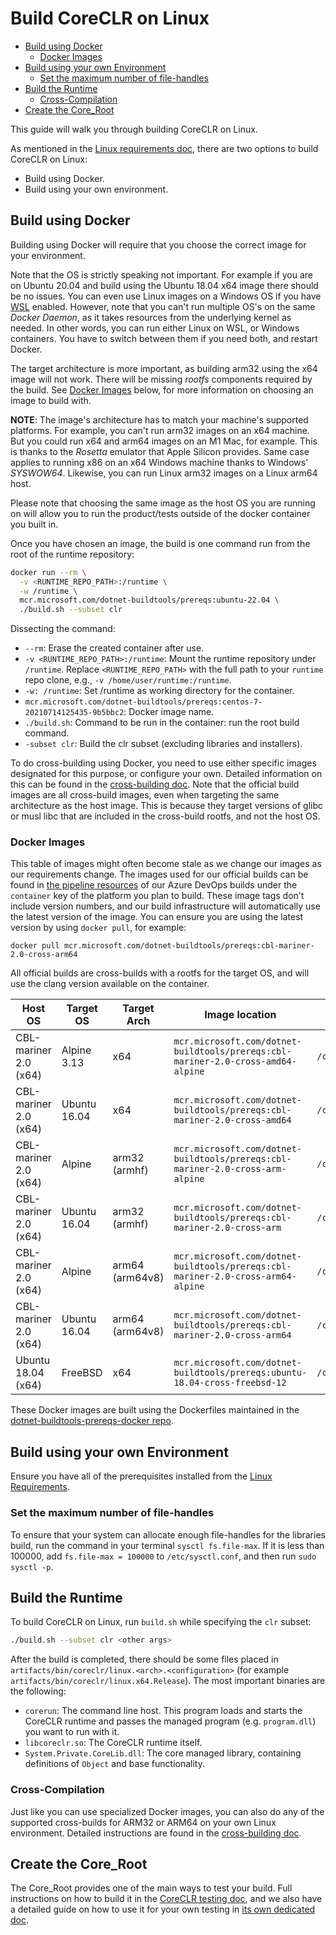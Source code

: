 # Build CoreCLR on Linux

* [Build using Docker](#build-using-docker)
  * [Docker Images](#docker-images)
* [Build using your own Environment](#build-using-your-own-environment)
  * [Set the maximum number of file-handles](#set-the-maximum-number-of-file-handles)
* [Build the Runtime](#build-the-runtime)
  * [Cross-Compilation](#cross-compilation)
* [Create the Core_Root](#create-the-core_root)

This guide will walk you through building CoreCLR on Linux.

As mentioned in the [Linux requirements doc](/docs/workflow/requirements/linux-requirements.md), there are two options to build CoreCLR on Linux:

* Build using Docker.
* Build using your own environment.

## Build using Docker

Building using Docker will require that you choose the correct image for your environment.

Note that the OS is strictly speaking not important. For example if you are on Ubuntu 20.04 and build using the Ubuntu 18.04 x64 image there should be no issues. You can even use Linux images on a Windows OS if you have [WSL](https://docs.microsoft.com/windows/wsl/about) enabled. However, note that you can't run multiple OS's on the same _Docker Daemon_, as it takes resources from the underlying kernel as needed. In other words, you can run either Linux on WSL, or Windows containers. You have to switch between them if you need both, and restart Docker.

The target architecture is more important, as building arm32 using the x64 image will not work. There will be missing _rootfs_ components required by the build. See [Docker Images](#docker-images) below, for more information on choosing an image to build with.

**NOTE**: The image's architecture has to match your machine's supported platforms. For example, you can't run arm32 images on an x64 machine. But you could run x64 and arm64 images on an M1 Mac, for example. This is thanks to the _Rosetta_ emulator that Apple Silicon provides. Same case applies to running x86 on an x64 Windows machine thanks to Windows' _SYSWOW64_. Likewise, you can run Linux arm32 images on a Linux arm64 host.

Please note that choosing the same image as the host OS you are running on will allow you to run the product/tests outside of the docker container you built in.

Once you have chosen an image, the build is one command run from the root of the runtime repository:

```bash
docker run --rm \
  -v <RUNTIME_REPO_PATH>:/runtime \
  -w /runtime \
  mcr.microsoft.com/dotnet-buildtools/prereqs:ubuntu-22.04 \
  ./build.sh --subset clr
```

Dissecting the command:

* `--rm`: Erase the created container after use.
* `-v <RUNTIME_REPO_PATH>:/runtime`: Mount the runtime repository under `/runtime`. Replace `<RUNTIME_REPO_PATH>` with the full path to your `runtime` repo clone, e.g., `-v /home/user/runtime:/runtime`.
* `-w: /runtime`: Set /runtime as working directory for the container.
* `mcr.microsoft.com/dotnet-buildtools/prereqs:centos-7-20210714125435-9b5bbc2`: Docker image name.
* `./build.sh`: Command to be run in the container: run the root build command.
* `-subset clr`: Build the clr subset (excluding libraries and installers).

To do cross-building using Docker, you need to use either specific images designated for this purpose, or configure your own. Detailed information on this can be found in the [cross-building doc](/docs/workflow/building/coreclr/cross-building.md#cross-building-using-docker). Note that the official build images are all cross-build images, even when targeting the same architecture as the host image. This is because they target versions of glibc or musl libc that are included in the cross-build rootfs, and not the host OS.

### Docker Images

This table of images might often become stale as we change our images as our requirements change. The images used for our official builds can be found in [the pipeline resources](/eng/pipelines/common/templates/pipeline-with-resources.yml) of our Azure DevOps builds under the `container` key of the platform you plan to build. These image tags don't include version numbers, and our build infrastructure will automatically use the latest version of the image. You can ensure you are using the latest version by using `docker pull`, for example:

```
docker pull mcr.microsoft.com/dotnet-buildtools/prereqs:cbl-mariner-2.0-cross-arm64
```

All official builds are cross-builds with a rootfs for the target OS, and will use the clang version available on the container.

| Host OS               | Target OS    | Target Arch     | Image location                                                                   | crossrootfs location |
| --------------------- | ------------ | --------------- | -------------------------------------------------------------------------------- | -------------------- |
| CBL-mariner 2.0 (x64) | Alpine 3.13  | x64             | `mcr.microsoft.com/dotnet-buildtools/prereqs:cbl-mariner-2.0-cross-amd64-alpine` | `/crossrootfs/x64`   |
| CBL-mariner 2.0 (x64) | Ubuntu 16.04 | x64             | `mcr.microsoft.com/dotnet-buildtools/prereqs:cbl-mariner-2.0-cross-amd64`        | `/crossrootfs/x64`   |
| CBL-mariner 2.0 (x64) | Alpine       | arm32 (armhf)   | `mcr.microsoft.com/dotnet-buildtools/prereqs:cbl-mariner-2.0-cross-arm-alpine`   | `/crossrootfs/arm`   |
| CBL-mariner 2.0 (x64) | Ubuntu 16.04 | arm32 (armhf)   | `mcr.microsoft.com/dotnet-buildtools/prereqs:cbl-mariner-2.0-cross-arm`          | `/crossrootfs/arm`   |
| CBL-mariner 2.0 (x64) | Alpine       | arm64 (arm64v8) | `mcr.microsoft.com/dotnet-buildtools/prereqs:cbl-mariner-2.0-cross-arm64-alpine` | `/crossrootfs/arm64` |
| CBL-mariner 2.0 (x64) | Ubuntu 16.04 | arm64 (arm64v8) | `mcr.microsoft.com/dotnet-buildtools/prereqs:cbl-mariner-2.0-cross-arm64`        | `/crossrootfs/arm64` |
| Ubuntu 18.04 (x64)    | FreeBSD      | x64             | `mcr.microsoft.com/dotnet-buildtools/prereqs:ubuntu-18.04-cross-freebsd-12`      | `/crossrootfs/x64`   |

These Docker images are built using the Dockerfiles maintained in the [dotnet-buildtools-prereqs-docker repo](https://github.com/dotnet/dotnet-buildtools-prereqs-docker).

## Build using your own Environment

Ensure you have all of the prerequisites installed from the [Linux Requirements](/docs/workflow/requirements/linux-requirements.md).

### Set the maximum number of file-handles

To ensure that your system can allocate enough file-handles for the libraries build, run the command in your terminal `sysctl fs.file-max`. If it is less than 100000, add `fs.file-max = 100000` to `/etc/sysctl.conf`, and then run `sudo sysctl -p`.

## Build the Runtime

To build CoreCLR on Linux, run `build.sh` while specifying the `clr` subset:

```bash
./build.sh --subset clr <other args>
```

After the build is completed, there should be some files placed in `artifacts/bin/coreclr/linux.<arch>.<configuration>` (for example `artifacts/bin/coreclr/linux.x64.Release`). The most important binaries are the following:

* `corerun`: The command line host.  This program loads and starts the CoreCLR runtime and passes the managed program (e.g. `program.dll`) you want to run with it.
* `libcoreclr.so`: The CoreCLR runtime itself.
* `System.Private.CoreLib.dll`: The core managed library, containing definitions of `Object` and base functionality.

### Cross-Compilation

Just like you can use specialized Docker images, you can also do any of the supported cross-builds for ARM32 or ARM64 on your own Linux environment. Detailed instructions are found in the [cross-building doc](/docs/workflow/building/coreclr/cross-building.md#linux-cross-building).

## Create the Core_Root

The Core_Root provides one of the main ways to test your build. Full instructions on how to build it in the [CoreCLR testing doc](/docs/workflow/testing/coreclr/testing.md), and we also have a detailed guide on how to use it for your own testing in [its own dedicated doc](/docs/workflow/testing/using-corerun-and-coreroot.md).
